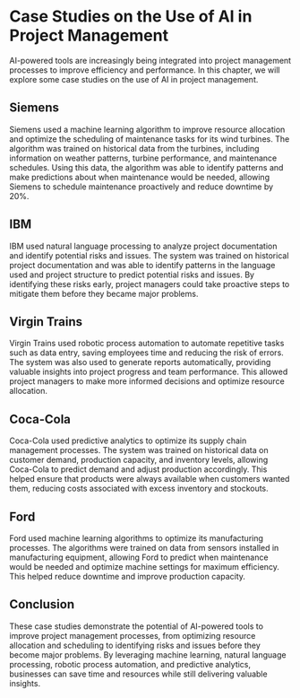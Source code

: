 Case Studies on the Use of AI in Project Management
===========================================================================================================

AI-powered tools are increasingly being integrated into project management processes to improve efficiency and performance. In this chapter, we will explore some case studies on the use of AI in project management.

Siemens
-------

Siemens used a machine learning algorithm to improve resource allocation and optimize the scheduling of maintenance tasks for its wind turbines. The algorithm was trained on historical data from the turbines, including information on weather patterns, turbine performance, and maintenance schedules. Using this data, the algorithm was able to identify patterns and make predictions about when maintenance would be needed, allowing Siemens to schedule maintenance proactively and reduce downtime by 20%.

IBM
---

IBM used natural language processing to analyze project documentation and identify potential risks and issues. The system was trained on historical project documentation and was able to identify patterns in the language used and project structure to predict potential risks and issues. By identifying these risks early, project managers could take proactive steps to mitigate them before they became major problems.

Virgin Trains
-------------

Virgin Trains used robotic process automation to automate repetitive tasks such as data entry, saving employees time and reducing the risk of errors. The system was also used to generate reports automatically, providing valuable insights into project progress and team performance. This allowed project managers to make more informed decisions and optimize resource allocation.

Coca-Cola
---------

Coca-Cola used predictive analytics to optimize its supply chain management processes. The system was trained on historical data on customer demand, production capacity, and inventory levels, allowing Coca-Cola to predict demand and adjust production accordingly. This helped ensure that products were always available when customers wanted them, reducing costs associated with excess inventory and stockouts.

Ford
----

Ford used machine learning algorithms to optimize its manufacturing processes. The algorithms were trained on data from sensors installed in manufacturing equipment, allowing Ford to predict when maintenance would be needed and optimize machine settings for maximum efficiency. This helped reduce downtime and improve production capacity.

Conclusion
----------

These case studies demonstrate the potential of AI-powered tools to improve project management processes, from optimizing resource allocation and scheduling to identifying risks and issues before they become major problems. By leveraging machine learning, natural language processing, robotic process automation, and predictive analytics, businesses can save time and resources while still delivering valuable insights.
